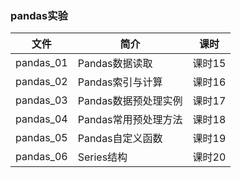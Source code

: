 ### pandas实验

|文件|简介|课时|
|---|---|---|
|pandas_01|Pandas数据读取|课时15|
|pandas_02|Pandas索引与计算|课时16|
|pandas_03|Pandas数据预处理实例|课时17|
|pandas_04|Pandas常用预处理方法|课时18|
|pandas_05|Pandas自定义函数|课时19|
|pandas_06|Series结构|课时20|